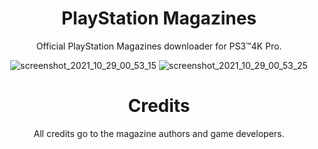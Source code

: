 <div align="center"> 
  
# PlayStation Magazines

Official PlayStation Magazines downloader for PS3™4K Pro.
  
![screenshot_2021_10_29_00_53_15](https://user-images.githubusercontent.com/74815634/139373170-831d7230-0582-47d9-aa86-fb8e9b026ee0.png)
![screenshot_2021_10_29_00_53_25](https://user-images.githubusercontent.com/74815634/139373175-aff2e8c0-2de2-41e8-b7e0-02ffef6e7c06.png)

 # Credits
 
 All credits go to the magazine authors and game developers.
</div>
